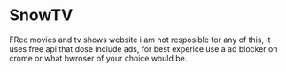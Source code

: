 # SnowTV
FRee movies and tv shows website
i am not resposible for any of this, it uses free api that dose include ads, for best experice use a ad blocker on crome or what bwroser of your choice would be.

